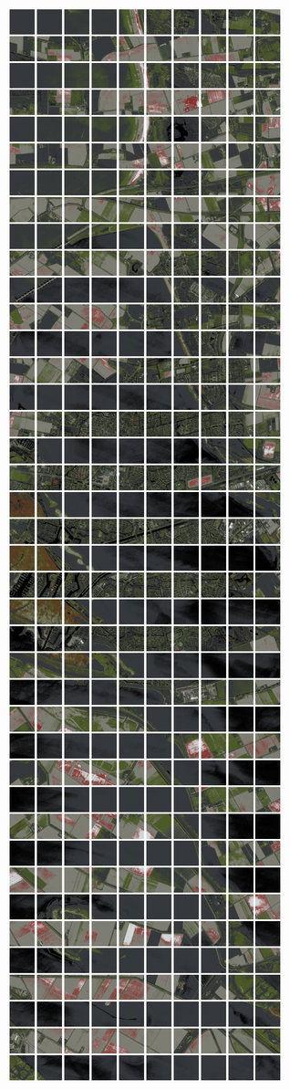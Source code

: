 <html>
<div>
<img src="https://github.com/HakkaTjakka/NL_TILE_MAP/blob/main/18/603/-1045/r.6030.-10450.png" height="44" width="44">
<img src="https://github.com/HakkaTjakka/NL_TILE_MAP/blob/main/18/603/-1045/r.6031.-10450.png" height="44" width="44">
<img src="https://github.com/HakkaTjakka/NL_TILE_MAP/blob/main/18/603/-1045/r.6032.-10450.png" height="44" width="44">
<img src="https://github.com/HakkaTjakka/NL_TILE_MAP/blob/main/18/603/-1045/r.6033.-10450.png" height="44" width="44">
<img src="https://github.com/HakkaTjakka/NL_TILE_MAP/blob/main/18/603/-1045/r.6034.-10450.png" height="44" width="44">
<img src="https://github.com/HakkaTjakka/NL_TILE_MAP/blob/main/18/603/-1045/r.6035.-10450.png" height="44" width="44">
<img src="https://github.com/HakkaTjakka/NL_TILE_MAP/blob/main/18/603/-1045/r.6036.-10450.png" height="44" width="44">
<img src="https://github.com/HakkaTjakka/NL_TILE_MAP/blob/main/18/603/-1045/r.6037.-10450.png" height="44" width="44">
<img src="https://github.com/HakkaTjakka/NL_TILE_MAP/blob/main/18/603/-1045/r.6038.-10450.png" height="44" width="44">
<img src="https://github.com/HakkaTjakka/NL_TILE_MAP/blob/main/18/603/-1045/r.6039.-10450.png" height="44" width="44">
<img src="https://github.com/HakkaTjakka/NL_TILE_MAP/blob/main/18/604/-1045/r.6040.-10450.png" height="44" width="44">
<img src="https://github.com/HakkaTjakka/NL_TILE_MAP/blob/main/18/604/-1045/r.6041.-10450.png" height="44" width="44">
<img src="https://github.com/HakkaTjakka/NL_TILE_MAP/blob/main/18/604/-1045/r.6042.-10450.png" height="44" width="44">
<img src="https://github.com/HakkaTjakka/NL_TILE_MAP/blob/main/18/604/-1045/r.6043.-10450.png" height="44" width="44">
<img src="https://github.com/HakkaTjakka/NL_TILE_MAP/blob/main/18/604/-1045/r.6044.-10450.png" height="44" width="44">
<img src="https://github.com/HakkaTjakka/NL_TILE_MAP/blob/main/18/604/-1045/r.6045.-10450.png" height="44" width="44">
<img src="https://github.com/HakkaTjakka/NL_TILE_MAP/blob/main/18/604/-1045/r.6046.-10450.png" height="44" width="44">
<img src="https://github.com/HakkaTjakka/NL_TILE_MAP/blob/main/18/604/-1045/r.6047.-10450.png" height="44" width="44">
<img src="https://github.com/HakkaTjakka/NL_TILE_MAP/blob/main/18/604/-1045/r.6048.-10450.png" height="44" width="44">
<img src="https://github.com/HakkaTjakka/NL_TILE_MAP/blob/main/18/604/-1045/r.6049.-10450.png" height="44" width="44">
<br>
<img src="https://github.com/HakkaTjakka/NL_TILE_MAP/blob/main/18/603/-1045/r.6030.-10449.png" height="44" width="44">
<img src="https://github.com/HakkaTjakka/NL_TILE_MAP/blob/main/18/603/-1045/r.6031.-10449.png" height="44" width="44">
<img src="https://github.com/HakkaTjakka/NL_TILE_MAP/blob/main/18/603/-1045/r.6032.-10449.png" height="44" width="44">
<img src="https://github.com/HakkaTjakka/NL_TILE_MAP/blob/main/18/603/-1045/r.6033.-10449.png" height="44" width="44">
<img src="https://github.com/HakkaTjakka/NL_TILE_MAP/blob/main/18/603/-1045/r.6034.-10449.png" height="44" width="44">
<img src="https://github.com/HakkaTjakka/NL_TILE_MAP/blob/main/18/603/-1045/r.6035.-10449.png" height="44" width="44">
<img src="https://github.com/HakkaTjakka/NL_TILE_MAP/blob/main/18/603/-1045/r.6036.-10449.png" height="44" width="44">
<img src="https://github.com/HakkaTjakka/NL_TILE_MAP/blob/main/18/603/-1045/r.6037.-10449.png" height="44" width="44">
<img src="https://github.com/HakkaTjakka/NL_TILE_MAP/blob/main/18/603/-1045/r.6038.-10449.png" height="44" width="44">
<img src="https://github.com/HakkaTjakka/NL_TILE_MAP/blob/main/18/603/-1045/r.6039.-10449.png" height="44" width="44">
<img src="https://github.com/HakkaTjakka/NL_TILE_MAP/blob/main/18/604/-1045/r.6040.-10449.png" height="44" width="44">
<img src="https://github.com/HakkaTjakka/NL_TILE_MAP/blob/main/18/604/-1045/r.6041.-10449.png" height="44" width="44">
<img src="https://github.com/HakkaTjakka/NL_TILE_MAP/blob/main/18/604/-1045/r.6042.-10449.png" height="44" width="44">
<img src="https://github.com/HakkaTjakka/NL_TILE_MAP/blob/main/18/604/-1045/r.6043.-10449.png" height="44" width="44">
<img src="https://github.com/HakkaTjakka/NL_TILE_MAP/blob/main/18/604/-1045/r.6044.-10449.png" height="44" width="44">
<img src="https://github.com/HakkaTjakka/NL_TILE_MAP/blob/main/18/604/-1045/r.6045.-10449.png" height="44" width="44">
<img src="https://github.com/HakkaTjakka/NL_TILE_MAP/blob/main/18/604/-1045/r.6046.-10449.png" height="44" width="44">
<img src="https://github.com/HakkaTjakka/NL_TILE_MAP/blob/main/18/604/-1045/r.6047.-10449.png" height="44" width="44">
<img src="https://github.com/HakkaTjakka/NL_TILE_MAP/blob/main/18/604/-1045/r.6048.-10449.png" height="44" width="44">
<img src="https://github.com/HakkaTjakka/NL_TILE_MAP/blob/main/18/604/-1045/r.6049.-10449.png" height="44" width="44">
<br>
<img src="https://github.com/HakkaTjakka/NL_TILE_MAP/blob/main/18/603/-1045/r.6030.-10448.png" height="44" width="44">
<img src="https://github.com/HakkaTjakka/NL_TILE_MAP/blob/main/18/603/-1045/r.6031.-10448.png" height="44" width="44">
<img src="https://github.com/HakkaTjakka/NL_TILE_MAP/blob/main/18/603/-1045/r.6032.-10448.png" height="44" width="44">
<img src="https://github.com/HakkaTjakka/NL_TILE_MAP/blob/main/18/603/-1045/r.6033.-10448.png" height="44" width="44">
<img src="https://github.com/HakkaTjakka/NL_TILE_MAP/blob/main/18/603/-1045/r.6034.-10448.png" height="44" width="44">
<img src="https://github.com/HakkaTjakka/NL_TILE_MAP/blob/main/18/603/-1045/r.6035.-10448.png" height="44" width="44">
<img src="https://github.com/HakkaTjakka/NL_TILE_MAP/blob/main/18/603/-1045/r.6036.-10448.png" height="44" width="44">
<img src="https://github.com/HakkaTjakka/NL_TILE_MAP/blob/main/18/603/-1045/r.6037.-10448.png" height="44" width="44">
<img src="https://github.com/HakkaTjakka/NL_TILE_MAP/blob/main/18/603/-1045/r.6038.-10448.png" height="44" width="44">
<img src="https://github.com/HakkaTjakka/NL_TILE_MAP/blob/main/18/603/-1045/r.6039.-10448.png" height="44" width="44">
<img src="https://github.com/HakkaTjakka/NL_TILE_MAP/blob/main/18/604/-1045/r.6040.-10448.png" height="44" width="44">
<img src="https://github.com/HakkaTjakka/NL_TILE_MAP/blob/main/18/604/-1045/r.6041.-10448.png" height="44" width="44">
<img src="https://github.com/HakkaTjakka/NL_TILE_MAP/blob/main/18/604/-1045/r.6042.-10448.png" height="44" width="44">
<img src="https://github.com/HakkaTjakka/NL_TILE_MAP/blob/main/18/604/-1045/r.6043.-10448.png" height="44" width="44">
<img src="https://github.com/HakkaTjakka/NL_TILE_MAP/blob/main/18/604/-1045/r.6044.-10448.png" height="44" width="44">
<img src="https://github.com/HakkaTjakka/NL_TILE_MAP/blob/main/18/604/-1045/r.6045.-10448.png" height="44" width="44">
<img src="https://github.com/HakkaTjakka/NL_TILE_MAP/blob/main/18/604/-1045/r.6046.-10448.png" height="44" width="44">
<img src="https://github.com/HakkaTjakka/NL_TILE_MAP/blob/main/18/604/-1045/r.6047.-10448.png" height="44" width="44">
<img src="https://github.com/HakkaTjakka/NL_TILE_MAP/blob/main/18/604/-1045/r.6048.-10448.png" height="44" width="44">
<img src="https://github.com/HakkaTjakka/NL_TILE_MAP/blob/main/18/604/-1045/r.6049.-10448.png" height="44" width="44">
<br>
<img src="https://github.com/HakkaTjakka/NL_TILE_MAP/blob/main/18/603/-1045/r.6030.-10447.png" height="44" width="44">
<img src="https://github.com/HakkaTjakka/NL_TILE_MAP/blob/main/18/603/-1045/r.6031.-10447.png" height="44" width="44">
<img src="https://github.com/HakkaTjakka/NL_TILE_MAP/blob/main/18/603/-1045/r.6032.-10447.png" height="44" width="44">
<img src="https://github.com/HakkaTjakka/NL_TILE_MAP/blob/main/18/603/-1045/r.6033.-10447.png" height="44" width="44">
<img src="https://github.com/HakkaTjakka/NL_TILE_MAP/blob/main/18/603/-1045/r.6034.-10447.png" height="44" width="44">
<img src="https://github.com/HakkaTjakka/NL_TILE_MAP/blob/main/18/603/-1045/r.6035.-10447.png" height="44" width="44">
<img src="https://github.com/HakkaTjakka/NL_TILE_MAP/blob/main/18/603/-1045/r.6036.-10447.png" height="44" width="44">
<img src="https://github.com/HakkaTjakka/NL_TILE_MAP/blob/main/18/603/-1045/r.6037.-10447.png" height="44" width="44">
<img src="https://github.com/HakkaTjakka/NL_TILE_MAP/blob/main/18/603/-1045/r.6038.-10447.png" height="44" width="44">
<img src="https://github.com/HakkaTjakka/NL_TILE_MAP/blob/main/18/603/-1045/r.6039.-10447.png" height="44" width="44">
<img src="https://github.com/HakkaTjakka/NL_TILE_MAP/blob/main/18/604/-1045/r.6040.-10447.png" height="44" width="44">
<img src="https://github.com/HakkaTjakka/NL_TILE_MAP/blob/main/18/604/-1045/r.6041.-10447.png" height="44" width="44">
<img src="https://github.com/HakkaTjakka/NL_TILE_MAP/blob/main/18/604/-1045/r.6042.-10447.png" height="44" width="44">
<img src="https://github.com/HakkaTjakka/NL_TILE_MAP/blob/main/18/604/-1045/r.6043.-10447.png" height="44" width="44">
<img src="https://github.com/HakkaTjakka/NL_TILE_MAP/blob/main/18/604/-1045/r.6044.-10447.png" height="44" width="44">
<img src="https://github.com/HakkaTjakka/NL_TILE_MAP/blob/main/18/604/-1045/r.6045.-10447.png" height="44" width="44">
<img src="https://github.com/HakkaTjakka/NL_TILE_MAP/blob/main/18/604/-1045/r.6046.-10447.png" height="44" width="44">
<img src="https://github.com/HakkaTjakka/NL_TILE_MAP/blob/main/18/604/-1045/r.6047.-10447.png" height="44" width="44">
<img src="https://github.com/HakkaTjakka/NL_TILE_MAP/blob/main/18/604/-1045/r.6048.-10447.png" height="44" width="44">
<img src="https://github.com/HakkaTjakka/NL_TILE_MAP/blob/main/18/604/-1045/r.6049.-10447.png" height="44" width="44">
<br>
<img src="https://github.com/HakkaTjakka/NL_TILE_MAP/blob/main/18/603/-1045/r.6030.-10446.png" height="44" width="44">
<img src="https://github.com/HakkaTjakka/NL_TILE_MAP/blob/main/18/603/-1045/r.6031.-10446.png" height="44" width="44">
<img src="https://github.com/HakkaTjakka/NL_TILE_MAP/blob/main/18/603/-1045/r.6032.-10446.png" height="44" width="44">
<img src="https://github.com/HakkaTjakka/NL_TILE_MAP/blob/main/18/603/-1045/r.6033.-10446.png" height="44" width="44">
<img src="https://github.com/HakkaTjakka/NL_TILE_MAP/blob/main/18/603/-1045/r.6034.-10446.png" height="44" width="44">
<img src="https://github.com/HakkaTjakka/NL_TILE_MAP/blob/main/18/603/-1045/r.6035.-10446.png" height="44" width="44">
<img src="https://github.com/HakkaTjakka/NL_TILE_MAP/blob/main/18/603/-1045/r.6036.-10446.png" height="44" width="44">
<img src="https://github.com/HakkaTjakka/NL_TILE_MAP/blob/main/18/603/-1045/r.6037.-10446.png" height="44" width="44">
<img src="https://github.com/HakkaTjakka/NL_TILE_MAP/blob/main/18/603/-1045/r.6038.-10446.png" height="44" width="44">
<img src="https://github.com/HakkaTjakka/NL_TILE_MAP/blob/main/18/603/-1045/r.6039.-10446.png" height="44" width="44">
<img src="https://github.com/HakkaTjakka/NL_TILE_MAP/blob/main/18/604/-1045/r.6040.-10446.png" height="44" width="44">
<img src="https://github.com/HakkaTjakka/NL_TILE_MAP/blob/main/18/604/-1045/r.6041.-10446.png" height="44" width="44">
<img src="https://github.com/HakkaTjakka/NL_TILE_MAP/blob/main/18/604/-1045/r.6042.-10446.png" height="44" width="44">
<img src="https://github.com/HakkaTjakka/NL_TILE_MAP/blob/main/18/604/-1045/r.6043.-10446.png" height="44" width="44">
<img src="https://github.com/HakkaTjakka/NL_TILE_MAP/blob/main/18/604/-1045/r.6044.-10446.png" height="44" width="44">
<img src="https://github.com/HakkaTjakka/NL_TILE_MAP/blob/main/18/604/-1045/r.6045.-10446.png" height="44" width="44">
<img src="https://github.com/HakkaTjakka/NL_TILE_MAP/blob/main/18/604/-1045/r.6046.-10446.png" height="44" width="44">
<img src="https://github.com/HakkaTjakka/NL_TILE_MAP/blob/main/18/604/-1045/r.6047.-10446.png" height="44" width="44">
<img src="https://github.com/HakkaTjakka/NL_TILE_MAP/blob/main/18/604/-1045/r.6048.-10446.png" height="44" width="44">
<img src="https://github.com/HakkaTjakka/NL_TILE_MAP/blob/main/18/604/-1045/r.6049.-10446.png" height="44" width="44">
<br>
<img src="https://github.com/HakkaTjakka/NL_TILE_MAP/blob/main/18/603/-1045/r.6030.-10445.png" height="44" width="44">
<img src="https://github.com/HakkaTjakka/NL_TILE_MAP/blob/main/18/603/-1045/r.6031.-10445.png" height="44" width="44">
<img src="https://github.com/HakkaTjakka/NL_TILE_MAP/blob/main/18/603/-1045/r.6032.-10445.png" height="44" width="44">
<img src="https://github.com/HakkaTjakka/NL_TILE_MAP/blob/main/18/603/-1045/r.6033.-10445.png" height="44" width="44">
<img src="https://github.com/HakkaTjakka/NL_TILE_MAP/blob/main/18/603/-1045/r.6034.-10445.png" height="44" width="44">
<img src="https://github.com/HakkaTjakka/NL_TILE_MAP/blob/main/18/603/-1045/r.6035.-10445.png" height="44" width="44">
<img src="https://github.com/HakkaTjakka/NL_TILE_MAP/blob/main/18/603/-1045/r.6036.-10445.png" height="44" width="44">
<img src="https://github.com/HakkaTjakka/NL_TILE_MAP/blob/main/18/603/-1045/r.6037.-10445.png" height="44" width="44">
<img src="https://github.com/HakkaTjakka/NL_TILE_MAP/blob/main/18/603/-1045/r.6038.-10445.png" height="44" width="44">
<img src="https://github.com/HakkaTjakka/NL_TILE_MAP/blob/main/18/603/-1045/r.6039.-10445.png" height="44" width="44">
<img src="https://github.com/HakkaTjakka/NL_TILE_MAP/blob/main/18/604/-1045/r.6040.-10445.png" height="44" width="44">
<img src="https://github.com/HakkaTjakka/NL_TILE_MAP/blob/main/18/604/-1045/r.6041.-10445.png" height="44" width="44">
<img src="https://github.com/HakkaTjakka/NL_TILE_MAP/blob/main/18/604/-1045/r.6042.-10445.png" height="44" width="44">
<img src="https://github.com/HakkaTjakka/NL_TILE_MAP/blob/main/18/604/-1045/r.6043.-10445.png" height="44" width="44">
<img src="https://github.com/HakkaTjakka/NL_TILE_MAP/blob/main/18/604/-1045/r.6044.-10445.png" height="44" width="44">
<img src="https://github.com/HakkaTjakka/NL_TILE_MAP/blob/main/18/604/-1045/r.6045.-10445.png" height="44" width="44">
<img src="https://github.com/HakkaTjakka/NL_TILE_MAP/blob/main/18/604/-1045/r.6046.-10445.png" height="44" width="44">
<img src="https://github.com/HakkaTjakka/NL_TILE_MAP/blob/main/18/604/-1045/r.6047.-10445.png" height="44" width="44">
<img src="https://github.com/HakkaTjakka/NL_TILE_MAP/blob/main/18/604/-1045/r.6048.-10445.png" height="44" width="44">
<img src="https://github.com/HakkaTjakka/NL_TILE_MAP/blob/main/18/604/-1045/r.6049.-10445.png" height="44" width="44">
<br>
<img src="https://github.com/HakkaTjakka/NL_TILE_MAP/blob/main/18/603/-1045/r.6030.-10444.png" height="44" width="44">
<img src="https://github.com/HakkaTjakka/NL_TILE_MAP/blob/main/18/603/-1045/r.6031.-10444.png" height="44" width="44">
<img src="https://github.com/HakkaTjakka/NL_TILE_MAP/blob/main/18/603/-1045/r.6032.-10444.png" height="44" width="44">
<img src="https://github.com/HakkaTjakka/NL_TILE_MAP/blob/main/18/603/-1045/r.6033.-10444.png" height="44" width="44">
<img src="https://github.com/HakkaTjakka/NL_TILE_MAP/blob/main/18/603/-1045/r.6034.-10444.png" height="44" width="44">
<img src="https://github.com/HakkaTjakka/NL_TILE_MAP/blob/main/18/603/-1045/r.6035.-10444.png" height="44" width="44">
<img src="https://github.com/HakkaTjakka/NL_TILE_MAP/blob/main/18/603/-1045/r.6036.-10444.png" height="44" width="44">
<img src="https://github.com/HakkaTjakka/NL_TILE_MAP/blob/main/18/603/-1045/r.6037.-10444.png" height="44" width="44">
<img src="https://github.com/HakkaTjakka/NL_TILE_MAP/blob/main/18/603/-1045/r.6038.-10444.png" height="44" width="44">
<img src="https://github.com/HakkaTjakka/NL_TILE_MAP/blob/main/18/603/-1045/r.6039.-10444.png" height="44" width="44">
<img src="https://github.com/HakkaTjakka/NL_TILE_MAP/blob/main/18/604/-1045/r.6040.-10444.png" height="44" width="44">
<img src="https://github.com/HakkaTjakka/NL_TILE_MAP/blob/main/18/604/-1045/r.6041.-10444.png" height="44" width="44">
<img src="https://github.com/HakkaTjakka/NL_TILE_MAP/blob/main/18/604/-1045/r.6042.-10444.png" height="44" width="44">
<img src="https://github.com/HakkaTjakka/NL_TILE_MAP/blob/main/18/604/-1045/r.6043.-10444.png" height="44" width="44">
<img src="https://github.com/HakkaTjakka/NL_TILE_MAP/blob/main/18/604/-1045/r.6044.-10444.png" height="44" width="44">
<img src="https://github.com/HakkaTjakka/NL_TILE_MAP/blob/main/18/604/-1045/r.6045.-10444.png" height="44" width="44">
<img src="https://github.com/HakkaTjakka/NL_TILE_MAP/blob/main/18/604/-1045/r.6046.-10444.png" height="44" width="44">
<img src="https://github.com/HakkaTjakka/NL_TILE_MAP/blob/main/18/604/-1045/r.6047.-10444.png" height="44" width="44">
<img src="https://github.com/HakkaTjakka/NL_TILE_MAP/blob/main/18/604/-1045/r.6048.-10444.png" height="44" width="44">
<img src="https://github.com/HakkaTjakka/NL_TILE_MAP/blob/main/18/604/-1045/r.6049.-10444.png" height="44" width="44">
<br>
<img src="https://github.com/HakkaTjakka/NL_TILE_MAP/blob/main/18/603/-1045/r.6030.-10443.png" height="44" width="44">
<img src="https://github.com/HakkaTjakka/NL_TILE_MAP/blob/main/18/603/-1045/r.6031.-10443.png" height="44" width="44">
<img src="https://github.com/HakkaTjakka/NL_TILE_MAP/blob/main/18/603/-1045/r.6032.-10443.png" height="44" width="44">
<img src="https://github.com/HakkaTjakka/NL_TILE_MAP/blob/main/18/603/-1045/r.6033.-10443.png" height="44" width="44">
<img src="https://github.com/HakkaTjakka/NL_TILE_MAP/blob/main/18/603/-1045/r.6034.-10443.png" height="44" width="44">
<img src="https://github.com/HakkaTjakka/NL_TILE_MAP/blob/main/18/603/-1045/r.6035.-10443.png" height="44" width="44">
<img src="https://github.com/HakkaTjakka/NL_TILE_MAP/blob/main/18/603/-1045/r.6036.-10443.png" height="44" width="44">
<img src="https://github.com/HakkaTjakka/NL_TILE_MAP/blob/main/18/603/-1045/r.6037.-10443.png" height="44" width="44">
<img src="https://github.com/HakkaTjakka/NL_TILE_MAP/blob/main/18/603/-1045/r.6038.-10443.png" height="44" width="44">
<img src="https://github.com/HakkaTjakka/NL_TILE_MAP/blob/main/18/603/-1045/r.6039.-10443.png" height="44" width="44">
<img src="https://github.com/HakkaTjakka/NL_TILE_MAP/blob/main/18/604/-1045/r.6040.-10443.png" height="44" width="44">
<img src="https://github.com/HakkaTjakka/NL_TILE_MAP/blob/main/18/604/-1045/r.6041.-10443.png" height="44" width="44">
<img src="https://github.com/HakkaTjakka/NL_TILE_MAP/blob/main/18/604/-1045/r.6042.-10443.png" height="44" width="44">
<img src="https://github.com/HakkaTjakka/NL_TILE_MAP/blob/main/18/604/-1045/r.6043.-10443.png" height="44" width="44">
<img src="https://github.com/HakkaTjakka/NL_TILE_MAP/blob/main/18/604/-1045/r.6044.-10443.png" height="44" width="44">
<img src="https://github.com/HakkaTjakka/NL_TILE_MAP/blob/main/18/604/-1045/r.6045.-10443.png" height="44" width="44">
<img src="https://github.com/HakkaTjakka/NL_TILE_MAP/blob/main/18/604/-1045/r.6046.-10443.png" height="44" width="44">
<img src="https://github.com/HakkaTjakka/NL_TILE_MAP/blob/main/18/604/-1045/r.6047.-10443.png" height="44" width="44">
<img src="https://github.com/HakkaTjakka/NL_TILE_MAP/blob/main/18/604/-1045/r.6048.-10443.png" height="44" width="44">
<img src="https://github.com/HakkaTjakka/NL_TILE_MAP/blob/main/18/604/-1045/r.6049.-10443.png" height="44" width="44">
<br>
<img src="https://github.com/HakkaTjakka/NL_TILE_MAP/blob/main/18/603/-1045/r.6030.-10442.png" height="44" width="44">
<img src="https://github.com/HakkaTjakka/NL_TILE_MAP/blob/main/18/603/-1045/r.6031.-10442.png" height="44" width="44">
<img src="https://github.com/HakkaTjakka/NL_TILE_MAP/blob/main/18/603/-1045/r.6032.-10442.png" height="44" width="44">
<img src="https://github.com/HakkaTjakka/NL_TILE_MAP/blob/main/18/603/-1045/r.6033.-10442.png" height="44" width="44">
<img src="https://github.com/HakkaTjakka/NL_TILE_MAP/blob/main/18/603/-1045/r.6034.-10442.png" height="44" width="44">
<img src="https://github.com/HakkaTjakka/NL_TILE_MAP/blob/main/18/603/-1045/r.6035.-10442.png" height="44" width="44">
<img src="https://github.com/HakkaTjakka/NL_TILE_MAP/blob/main/18/603/-1045/r.6036.-10442.png" height="44" width="44">
<img src="https://github.com/HakkaTjakka/NL_TILE_MAP/blob/main/18/603/-1045/r.6037.-10442.png" height="44" width="44">
<img src="https://github.com/HakkaTjakka/NL_TILE_MAP/blob/main/18/603/-1045/r.6038.-10442.png" height="44" width="44">
<img src="https://github.com/HakkaTjakka/NL_TILE_MAP/blob/main/18/603/-1045/r.6039.-10442.png" height="44" width="44">
<img src="https://github.com/HakkaTjakka/NL_TILE_MAP/blob/main/18/604/-1045/r.6040.-10442.png" height="44" width="44">
<img src="https://github.com/HakkaTjakka/NL_TILE_MAP/blob/main/18/604/-1045/r.6041.-10442.png" height="44" width="44">
<img src="https://github.com/HakkaTjakka/NL_TILE_MAP/blob/main/18/604/-1045/r.6042.-10442.png" height="44" width="44">
<img src="https://github.com/HakkaTjakka/NL_TILE_MAP/blob/main/18/604/-1045/r.6043.-10442.png" height="44" width="44">
<img src="https://github.com/HakkaTjakka/NL_TILE_MAP/blob/main/18/604/-1045/r.6044.-10442.png" height="44" width="44">
<img src="https://github.com/HakkaTjakka/NL_TILE_MAP/blob/main/18/604/-1045/r.6045.-10442.png" height="44" width="44">
<img src="https://github.com/HakkaTjakka/NL_TILE_MAP/blob/main/18/604/-1045/r.6046.-10442.png" height="44" width="44">
<img src="https://github.com/HakkaTjakka/NL_TILE_MAP/blob/main/18/604/-1045/r.6047.-10442.png" height="44" width="44">
<img src="https://github.com/HakkaTjakka/NL_TILE_MAP/blob/main/18/604/-1045/r.6048.-10442.png" height="44" width="44">
<img src="https://github.com/HakkaTjakka/NL_TILE_MAP/blob/main/18/604/-1045/r.6049.-10442.png" height="44" width="44">
<br>
<img src="https://github.com/HakkaTjakka/NL_TILE_MAP/blob/main/18/603/-1045/r.6030.-10441.png" height="44" width="44">
<img src="https://github.com/HakkaTjakka/NL_TILE_MAP/blob/main/18/603/-1045/r.6031.-10441.png" height="44" width="44">
<img src="https://github.com/HakkaTjakka/NL_TILE_MAP/blob/main/18/603/-1045/r.6032.-10441.png" height="44" width="44">
<img src="https://github.com/HakkaTjakka/NL_TILE_MAP/blob/main/18/603/-1045/r.6033.-10441.png" height="44" width="44">
<img src="https://github.com/HakkaTjakka/NL_TILE_MAP/blob/main/18/603/-1045/r.6034.-10441.png" height="44" width="44">
<img src="https://github.com/HakkaTjakka/NL_TILE_MAP/blob/main/18/603/-1045/r.6035.-10441.png" height="44" width="44">
<img src="https://github.com/HakkaTjakka/NL_TILE_MAP/blob/main/18/603/-1045/r.6036.-10441.png" height="44" width="44">
<img src="https://github.com/HakkaTjakka/NL_TILE_MAP/blob/main/18/603/-1045/r.6037.-10441.png" height="44" width="44">
<img src="https://github.com/HakkaTjakka/NL_TILE_MAP/blob/main/18/603/-1045/r.6038.-10441.png" height="44" width="44">
<img src="https://github.com/HakkaTjakka/NL_TILE_MAP/blob/main/18/603/-1045/r.6039.-10441.png" height="44" width="44">
<img src="https://github.com/HakkaTjakka/NL_TILE_MAP/blob/main/18/604/-1045/r.6040.-10441.png" height="44" width="44">
<img src="https://github.com/HakkaTjakka/NL_TILE_MAP/blob/main/18/604/-1045/r.6041.-10441.png" height="44" width="44">
<img src="https://github.com/HakkaTjakka/NL_TILE_MAP/blob/main/18/604/-1045/r.6042.-10441.png" height="44" width="44">
<img src="https://github.com/HakkaTjakka/NL_TILE_MAP/blob/main/18/604/-1045/r.6043.-10441.png" height="44" width="44">
<img src="https://github.com/HakkaTjakka/NL_TILE_MAP/blob/main/18/604/-1045/r.6044.-10441.png" height="44" width="44">
<img src="https://github.com/HakkaTjakka/NL_TILE_MAP/blob/main/18/604/-1045/r.6045.-10441.png" height="44" width="44">
<img src="https://github.com/HakkaTjakka/NL_TILE_MAP/blob/main/18/604/-1045/r.6046.-10441.png" height="44" width="44">
<img src="https://github.com/HakkaTjakka/NL_TILE_MAP/blob/main/18/604/-1045/r.6047.-10441.png" height="44" width="44">
<img src="https://github.com/HakkaTjakka/NL_TILE_MAP/blob/main/18/604/-1045/r.6048.-10441.png" height="44" width="44">
<img src="https://github.com/HakkaTjakka/NL_TILE_MAP/blob/main/18/604/-1045/r.6049.-10441.png" height="44" width="44">
<br>
<img src="https://github.com/HakkaTjakka/NL_TILE_MAP/blob/main/18/603/-1044/r.6030.-10440.png" height="44" width="44">
<img src="https://github.com/HakkaTjakka/NL_TILE_MAP/blob/main/18/603/-1044/r.6031.-10440.png" height="44" width="44">
<img src="https://github.com/HakkaTjakka/NL_TILE_MAP/blob/main/18/603/-1044/r.6032.-10440.png" height="44" width="44">
<img src="https://github.com/HakkaTjakka/NL_TILE_MAP/blob/main/18/603/-1044/r.6033.-10440.png" height="44" width="44">
<img src="https://github.com/HakkaTjakka/NL_TILE_MAP/blob/main/18/603/-1044/r.6034.-10440.png" height="44" width="44">
<img src="https://github.com/HakkaTjakka/NL_TILE_MAP/blob/main/18/603/-1044/r.6035.-10440.png" height="44" width="44">
<img src="https://github.com/HakkaTjakka/NL_TILE_MAP/blob/main/18/603/-1044/r.6036.-10440.png" height="44" width="44">
<img src="https://github.com/HakkaTjakka/NL_TILE_MAP/blob/main/18/603/-1044/r.6037.-10440.png" height="44" width="44">
<img src="https://github.com/HakkaTjakka/NL_TILE_MAP/blob/main/18/603/-1044/r.6038.-10440.png" height="44" width="44">
<img src="https://github.com/HakkaTjakka/NL_TILE_MAP/blob/main/18/603/-1044/r.6039.-10440.png" height="44" width="44">
<img src="https://github.com/HakkaTjakka/NL_TILE_MAP/blob/main/18/604/-1044/r.6040.-10440.png" height="44" width="44">
<img src="https://github.com/HakkaTjakka/NL_TILE_MAP/blob/main/18/604/-1044/r.6041.-10440.png" height="44" width="44">
<img src="https://github.com/HakkaTjakka/NL_TILE_MAP/blob/main/18/604/-1044/r.6042.-10440.png" height="44" width="44">
<img src="https://github.com/HakkaTjakka/NL_TILE_MAP/blob/main/18/604/-1044/r.6043.-10440.png" height="44" width="44">
<img src="https://github.com/HakkaTjakka/NL_TILE_MAP/blob/main/18/604/-1044/r.6044.-10440.png" height="44" width="44">
<img src="https://github.com/HakkaTjakka/NL_TILE_MAP/blob/main/18/604/-1044/r.6045.-10440.png" height="44" width="44">
<img src="https://github.com/HakkaTjakka/NL_TILE_MAP/blob/main/18/604/-1044/r.6046.-10440.png" height="44" width="44">
<img src="https://github.com/HakkaTjakka/NL_TILE_MAP/blob/main/18/604/-1044/r.6047.-10440.png" height="44" width="44">
<img src="https://github.com/HakkaTjakka/NL_TILE_MAP/blob/main/18/604/-1044/r.6048.-10440.png" height="44" width="44">
<img src="https://github.com/HakkaTjakka/NL_TILE_MAP/blob/main/18/604/-1044/r.6049.-10440.png" height="44" width="44">
<br>
<img src="https://github.com/HakkaTjakka/NL_TILE_MAP/blob/main/18/603/-1044/r.6030.-10439.png" height="44" width="44">
<img src="https://github.com/HakkaTjakka/NL_TILE_MAP/blob/main/18/603/-1044/r.6031.-10439.png" height="44" width="44">
<img src="https://github.com/HakkaTjakka/NL_TILE_MAP/blob/main/18/603/-1044/r.6032.-10439.png" height="44" width="44">
<img src="https://github.com/HakkaTjakka/NL_TILE_MAP/blob/main/18/603/-1044/r.6033.-10439.png" height="44" width="44">
<img src="https://github.com/HakkaTjakka/NL_TILE_MAP/blob/main/18/603/-1044/r.6034.-10439.png" height="44" width="44">
<img src="https://github.com/HakkaTjakka/NL_TILE_MAP/blob/main/18/603/-1044/r.6035.-10439.png" height="44" width="44">
<img src="https://github.com/HakkaTjakka/NL_TILE_MAP/blob/main/18/603/-1044/r.6036.-10439.png" height="44" width="44">
<img src="https://github.com/HakkaTjakka/NL_TILE_MAP/blob/main/18/603/-1044/r.6037.-10439.png" height="44" width="44">
<img src="https://github.com/HakkaTjakka/NL_TILE_MAP/blob/main/18/603/-1044/r.6038.-10439.png" height="44" width="44">
<img src="https://github.com/HakkaTjakka/NL_TILE_MAP/blob/main/18/603/-1044/r.6039.-10439.png" height="44" width="44">
<img src="https://github.com/HakkaTjakka/NL_TILE_MAP/blob/main/18/604/-1044/r.6040.-10439.png" height="44" width="44">
<img src="https://github.com/HakkaTjakka/NL_TILE_MAP/blob/main/18/604/-1044/r.6041.-10439.png" height="44" width="44">
<img src="https://github.com/HakkaTjakka/NL_TILE_MAP/blob/main/18/604/-1044/r.6042.-10439.png" height="44" width="44">
<img src="https://github.com/HakkaTjakka/NL_TILE_MAP/blob/main/18/604/-1044/r.6043.-10439.png" height="44" width="44">
<img src="https://github.com/HakkaTjakka/NL_TILE_MAP/blob/main/18/604/-1044/r.6044.-10439.png" height="44" width="44">
<img src="https://github.com/HakkaTjakka/NL_TILE_MAP/blob/main/18/604/-1044/r.6045.-10439.png" height="44" width="44">
<img src="https://github.com/HakkaTjakka/NL_TILE_MAP/blob/main/18/604/-1044/r.6046.-10439.png" height="44" width="44">
<img src="https://github.com/HakkaTjakka/NL_TILE_MAP/blob/main/18/604/-1044/r.6047.-10439.png" height="44" width="44">
<img src="https://github.com/HakkaTjakka/NL_TILE_MAP/blob/main/18/604/-1044/r.6048.-10439.png" height="44" width="44">
<img src="https://github.com/HakkaTjakka/NL_TILE_MAP/blob/main/18/604/-1044/r.6049.-10439.png" height="44" width="44">
<br>
<img src="https://github.com/HakkaTjakka/NL_TILE_MAP/blob/main/18/603/-1044/r.6030.-10438.png" height="44" width="44">
<img src="https://github.com/HakkaTjakka/NL_TILE_MAP/blob/main/18/603/-1044/r.6031.-10438.png" height="44" width="44">
<img src="https://github.com/HakkaTjakka/NL_TILE_MAP/blob/main/18/603/-1044/r.6032.-10438.png" height="44" width="44">
<img src="https://github.com/HakkaTjakka/NL_TILE_MAP/blob/main/18/603/-1044/r.6033.-10438.png" height="44" width="44">
<img src="https://github.com/HakkaTjakka/NL_TILE_MAP/blob/main/18/603/-1044/r.6034.-10438.png" height="44" width="44">
<img src="https://github.com/HakkaTjakka/NL_TILE_MAP/blob/main/18/603/-1044/r.6035.-10438.png" height="44" width="44">
<img src="https://github.com/HakkaTjakka/NL_TILE_MAP/blob/main/18/603/-1044/r.6036.-10438.png" height="44" width="44">
<img src="https://github.com/HakkaTjakka/NL_TILE_MAP/blob/main/18/603/-1044/r.6037.-10438.png" height="44" width="44">
<img src="https://github.com/HakkaTjakka/NL_TILE_MAP/blob/main/18/603/-1044/r.6038.-10438.png" height="44" width="44">
<img src="https://github.com/HakkaTjakka/NL_TILE_MAP/blob/main/18/603/-1044/r.6039.-10438.png" height="44" width="44">
<img src="https://github.com/HakkaTjakka/NL_TILE_MAP/blob/main/18/604/-1044/r.6040.-10438.png" height="44" width="44">
<img src="https://github.com/HakkaTjakka/NL_TILE_MAP/blob/main/18/604/-1044/r.6041.-10438.png" height="44" width="44">
<img src="https://github.com/HakkaTjakka/NL_TILE_MAP/blob/main/18/604/-1044/r.6042.-10438.png" height="44" width="44">
<img src="https://github.com/HakkaTjakka/NL_TILE_MAP/blob/main/18/604/-1044/r.6043.-10438.png" height="44" width="44">
<img src="https://github.com/HakkaTjakka/NL_TILE_MAP/blob/main/18/604/-1044/r.6044.-10438.png" height="44" width="44">
<img src="https://github.com/HakkaTjakka/NL_TILE_MAP/blob/main/18/604/-1044/r.6045.-10438.png" height="44" width="44">
<img src="https://github.com/HakkaTjakka/NL_TILE_MAP/blob/main/18/604/-1044/r.6046.-10438.png" height="44" width="44">
<img src="https://github.com/HakkaTjakka/NL_TILE_MAP/blob/main/18/604/-1044/r.6047.-10438.png" height="44" width="44">
<img src="https://github.com/HakkaTjakka/NL_TILE_MAP/blob/main/18/604/-1044/r.6048.-10438.png" height="44" width="44">
<img src="https://github.com/HakkaTjakka/NL_TILE_MAP/blob/main/18/604/-1044/r.6049.-10438.png" height="44" width="44">
<br>
<img src="https://github.com/HakkaTjakka/NL_TILE_MAP/blob/main/18/603/-1044/r.6030.-10437.png" height="44" width="44">
<img src="https://github.com/HakkaTjakka/NL_TILE_MAP/blob/main/18/603/-1044/r.6031.-10437.png" height="44" width="44">
<img src="https://github.com/HakkaTjakka/NL_TILE_MAP/blob/main/18/603/-1044/r.6032.-10437.png" height="44" width="44">
<img src="https://github.com/HakkaTjakka/NL_TILE_MAP/blob/main/18/603/-1044/r.6033.-10437.png" height="44" width="44">
<img src="https://github.com/HakkaTjakka/NL_TILE_MAP/blob/main/18/603/-1044/r.6034.-10437.png" height="44" width="44">
<img src="https://github.com/HakkaTjakka/NL_TILE_MAP/blob/main/18/603/-1044/r.6035.-10437.png" height="44" width="44">
<img src="https://github.com/HakkaTjakka/NL_TILE_MAP/blob/main/18/603/-1044/r.6036.-10437.png" height="44" width="44">
<img src="https://github.com/HakkaTjakka/NL_TILE_MAP/blob/main/18/603/-1044/r.6037.-10437.png" height="44" width="44">
<img src="https://github.com/HakkaTjakka/NL_TILE_MAP/blob/main/18/603/-1044/r.6038.-10437.png" height="44" width="44">
<img src="https://github.com/HakkaTjakka/NL_TILE_MAP/blob/main/18/603/-1044/r.6039.-10437.png" height="44" width="44">
<img src="https://github.com/HakkaTjakka/NL_TILE_MAP/blob/main/18/604/-1044/r.6040.-10437.png" height="44" width="44">
<img src="https://github.com/HakkaTjakka/NL_TILE_MAP/blob/main/18/604/-1044/r.6041.-10437.png" height="44" width="44">
<img src="https://github.com/HakkaTjakka/NL_TILE_MAP/blob/main/18/604/-1044/r.6042.-10437.png" height="44" width="44">
<img src="https://github.com/HakkaTjakka/NL_TILE_MAP/blob/main/18/604/-1044/r.6043.-10437.png" height="44" width="44">
<img src="https://github.com/HakkaTjakka/NL_TILE_MAP/blob/main/18/604/-1044/r.6044.-10437.png" height="44" width="44">
<img src="https://github.com/HakkaTjakka/NL_TILE_MAP/blob/main/18/604/-1044/r.6045.-10437.png" height="44" width="44">
<img src="https://github.com/HakkaTjakka/NL_TILE_MAP/blob/main/18/604/-1044/r.6046.-10437.png" height="44" width="44">
<img src="https://github.com/HakkaTjakka/NL_TILE_MAP/blob/main/18/604/-1044/r.6047.-10437.png" height="44" width="44">
<img src="https://github.com/HakkaTjakka/NL_TILE_MAP/blob/main/18/604/-1044/r.6048.-10437.png" height="44" width="44">
<img src="https://github.com/HakkaTjakka/NL_TILE_MAP/blob/main/18/604/-1044/r.6049.-10437.png" height="44" width="44">
<br>
<img src="https://github.com/HakkaTjakka/NL_TILE_MAP/blob/main/18/603/-1044/r.6030.-10436.png" height="44" width="44">
<img src="https://github.com/HakkaTjakka/NL_TILE_MAP/blob/main/18/603/-1044/r.6031.-10436.png" height="44" width="44">
<img src="https://github.com/HakkaTjakka/NL_TILE_MAP/blob/main/18/603/-1044/r.6032.-10436.png" height="44" width="44">
<img src="https://github.com/HakkaTjakka/NL_TILE_MAP/blob/main/18/603/-1044/r.6033.-10436.png" height="44" width="44">
<img src="https://github.com/HakkaTjakka/NL_TILE_MAP/blob/main/18/603/-1044/r.6034.-10436.png" height="44" width="44">
<img src="https://github.com/HakkaTjakka/NL_TILE_MAP/blob/main/18/603/-1044/r.6035.-10436.png" height="44" width="44">
<img src="https://github.com/HakkaTjakka/NL_TILE_MAP/blob/main/18/603/-1044/r.6036.-10436.png" height="44" width="44">
<img src="https://github.com/HakkaTjakka/NL_TILE_MAP/blob/main/18/603/-1044/r.6037.-10436.png" height="44" width="44">
<img src="https://github.com/HakkaTjakka/NL_TILE_MAP/blob/main/18/603/-1044/r.6038.-10436.png" height="44" width="44">
<img src="https://github.com/HakkaTjakka/NL_TILE_MAP/blob/main/18/603/-1044/r.6039.-10436.png" height="44" width="44">
<img src="https://github.com/HakkaTjakka/NL_TILE_MAP/blob/main/18/604/-1044/r.6040.-10436.png" height="44" width="44">
<img src="https://github.com/HakkaTjakka/NL_TILE_MAP/blob/main/18/604/-1044/r.6041.-10436.png" height="44" width="44">
<img src="https://github.com/HakkaTjakka/NL_TILE_MAP/blob/main/18/604/-1044/r.6042.-10436.png" height="44" width="44">
<img src="https://github.com/HakkaTjakka/NL_TILE_MAP/blob/main/18/604/-1044/r.6043.-10436.png" height="44" width="44">
<img src="https://github.com/HakkaTjakka/NL_TILE_MAP/blob/main/18/604/-1044/r.6044.-10436.png" height="44" width="44">
<img src="https://github.com/HakkaTjakka/NL_TILE_MAP/blob/main/18/604/-1044/r.6045.-10436.png" height="44" width="44">
<img src="https://github.com/HakkaTjakka/NL_TILE_MAP/blob/main/18/604/-1044/r.6046.-10436.png" height="44" width="44">
<img src="https://github.com/HakkaTjakka/NL_TILE_MAP/blob/main/18/604/-1044/r.6047.-10436.png" height="44" width="44">
<img src="https://github.com/HakkaTjakka/NL_TILE_MAP/blob/main/18/604/-1044/r.6048.-10436.png" height="44" width="44">
<img src="https://github.com/HakkaTjakka/NL_TILE_MAP/blob/main/18/604/-1044/r.6049.-10436.png" height="44" width="44">
<br>
<img src="https://github.com/HakkaTjakka/NL_TILE_MAP/blob/main/18/603/-1044/r.6030.-10435.png" height="44" width="44">
<img src="https://github.com/HakkaTjakka/NL_TILE_MAP/blob/main/18/603/-1044/r.6031.-10435.png" height="44" width="44">
<img src="https://github.com/HakkaTjakka/NL_TILE_MAP/blob/main/18/603/-1044/r.6032.-10435.png" height="44" width="44">
<img src="https://github.com/HakkaTjakka/NL_TILE_MAP/blob/main/18/603/-1044/r.6033.-10435.png" height="44" width="44">
<img src="https://github.com/HakkaTjakka/NL_TILE_MAP/blob/main/18/603/-1044/r.6034.-10435.png" height="44" width="44">
<img src="https://github.com/HakkaTjakka/NL_TILE_MAP/blob/main/18/603/-1044/r.6035.-10435.png" height="44" width="44">
<img src="https://github.com/HakkaTjakka/NL_TILE_MAP/blob/main/18/603/-1044/r.6036.-10435.png" height="44" width="44">
<img src="https://github.com/HakkaTjakka/NL_TILE_MAP/blob/main/18/603/-1044/r.6037.-10435.png" height="44" width="44">
<img src="https://github.com/HakkaTjakka/NL_TILE_MAP/blob/main/18/603/-1044/r.6038.-10435.png" height="44" width="44">
<img src="https://github.com/HakkaTjakka/NL_TILE_MAP/blob/main/18/603/-1044/r.6039.-10435.png" height="44" width="44">
<img src="https://github.com/HakkaTjakka/NL_TILE_MAP/blob/main/18/604/-1044/r.6040.-10435.png" height="44" width="44">
<img src="https://github.com/HakkaTjakka/NL_TILE_MAP/blob/main/18/604/-1044/r.6041.-10435.png" height="44" width="44">
<img src="https://github.com/HakkaTjakka/NL_TILE_MAP/blob/main/18/604/-1044/r.6042.-10435.png" height="44" width="44">
<img src="https://github.com/HakkaTjakka/NL_TILE_MAP/blob/main/18/604/-1044/r.6043.-10435.png" height="44" width="44">
<img src="https://github.com/HakkaTjakka/NL_TILE_MAP/blob/main/18/604/-1044/r.6044.-10435.png" height="44" width="44">
<img src="https://github.com/HakkaTjakka/NL_TILE_MAP/blob/main/18/604/-1044/r.6045.-10435.png" height="44" width="44">
<img src="https://github.com/HakkaTjakka/NL_TILE_MAP/blob/main/18/604/-1044/r.6046.-10435.png" height="44" width="44">
<img src="https://github.com/HakkaTjakka/NL_TILE_MAP/blob/main/18/604/-1044/r.6047.-10435.png" height="44" width="44">
<img src="https://github.com/HakkaTjakka/NL_TILE_MAP/blob/main/18/604/-1044/r.6048.-10435.png" height="44" width="44">
<img src="https://github.com/HakkaTjakka/NL_TILE_MAP/blob/main/18/604/-1044/r.6049.-10435.png" height="44" width="44">
<br>
<img src="https://github.com/HakkaTjakka/NL_TILE_MAP/blob/main/18/603/-1044/r.6030.-10434.png" height="44" width="44">
<img src="https://github.com/HakkaTjakka/NL_TILE_MAP/blob/main/18/603/-1044/r.6031.-10434.png" height="44" width="44">
<img src="https://github.com/HakkaTjakka/NL_TILE_MAP/blob/main/18/603/-1044/r.6032.-10434.png" height="44" width="44">
<img src="https://github.com/HakkaTjakka/NL_TILE_MAP/blob/main/18/603/-1044/r.6033.-10434.png" height="44" width="44">
<img src="https://github.com/HakkaTjakka/NL_TILE_MAP/blob/main/18/603/-1044/r.6034.-10434.png" height="44" width="44">
<img src="https://github.com/HakkaTjakka/NL_TILE_MAP/blob/main/18/603/-1044/r.6035.-10434.png" height="44" width="44">
<img src="https://github.com/HakkaTjakka/NL_TILE_MAP/blob/main/18/603/-1044/r.6036.-10434.png" height="44" width="44">
<img src="https://github.com/HakkaTjakka/NL_TILE_MAP/blob/main/18/603/-1044/r.6037.-10434.png" height="44" width="44">
<img src="https://github.com/HakkaTjakka/NL_TILE_MAP/blob/main/18/603/-1044/r.6038.-10434.png" height="44" width="44">
<img src="https://github.com/HakkaTjakka/NL_TILE_MAP/blob/main/18/603/-1044/r.6039.-10434.png" height="44" width="44">
<img src="https://github.com/HakkaTjakka/NL_TILE_MAP/blob/main/18/604/-1044/r.6040.-10434.png" height="44" width="44">
<img src="https://github.com/HakkaTjakka/NL_TILE_MAP/blob/main/18/604/-1044/r.6041.-10434.png" height="44" width="44">
<img src="https://github.com/HakkaTjakka/NL_TILE_MAP/blob/main/18/604/-1044/r.6042.-10434.png" height="44" width="44">
<img src="https://github.com/HakkaTjakka/NL_TILE_MAP/blob/main/18/604/-1044/r.6043.-10434.png" height="44" width="44">
<img src="https://github.com/HakkaTjakka/NL_TILE_MAP/blob/main/18/604/-1044/r.6044.-10434.png" height="44" width="44">
<img src="https://github.com/HakkaTjakka/NL_TILE_MAP/blob/main/18/604/-1044/r.6045.-10434.png" height="44" width="44">
<img src="https://github.com/HakkaTjakka/NL_TILE_MAP/blob/main/18/604/-1044/r.6046.-10434.png" height="44" width="44">
<img src="https://github.com/HakkaTjakka/NL_TILE_MAP/blob/main/18/604/-1044/r.6047.-10434.png" height="44" width="44">
<img src="https://github.com/HakkaTjakka/NL_TILE_MAP/blob/main/18/604/-1044/r.6048.-10434.png" height="44" width="44">
<img src="https://github.com/HakkaTjakka/NL_TILE_MAP/blob/main/18/604/-1044/r.6049.-10434.png" height="44" width="44">
<br>
<img src="https://github.com/HakkaTjakka/NL_TILE_MAP/blob/main/18/603/-1044/r.6030.-10433.png" height="44" width="44">
<img src="https://github.com/HakkaTjakka/NL_TILE_MAP/blob/main/18/603/-1044/r.6031.-10433.png" height="44" width="44">
<img src="https://github.com/HakkaTjakka/NL_TILE_MAP/blob/main/18/603/-1044/r.6032.-10433.png" height="44" width="44">
<img src="https://github.com/HakkaTjakka/NL_TILE_MAP/blob/main/18/603/-1044/r.6033.-10433.png" height="44" width="44">
<img src="https://github.com/HakkaTjakka/NL_TILE_MAP/blob/main/18/603/-1044/r.6034.-10433.png" height="44" width="44">
<img src="https://github.com/HakkaTjakka/NL_TILE_MAP/blob/main/18/603/-1044/r.6035.-10433.png" height="44" width="44">
<img src="https://github.com/HakkaTjakka/NL_TILE_MAP/blob/main/18/603/-1044/r.6036.-10433.png" height="44" width="44">
<img src="https://github.com/HakkaTjakka/NL_TILE_MAP/blob/main/18/603/-1044/r.6037.-10433.png" height="44" width="44">
<img src="https://github.com/HakkaTjakka/NL_TILE_MAP/blob/main/18/603/-1044/r.6038.-10433.png" height="44" width="44">
<img src="https://github.com/HakkaTjakka/NL_TILE_MAP/blob/main/18/603/-1044/r.6039.-10433.png" height="44" width="44">
<img src="https://github.com/HakkaTjakka/NL_TILE_MAP/blob/main/18/604/-1044/r.6040.-10433.png" height="44" width="44">
<img src="https://github.com/HakkaTjakka/NL_TILE_MAP/blob/main/18/604/-1044/r.6041.-10433.png" height="44" width="44">
<img src="https://github.com/HakkaTjakka/NL_TILE_MAP/blob/main/18/604/-1044/r.6042.-10433.png" height="44" width="44">
<img src="https://github.com/HakkaTjakka/NL_TILE_MAP/blob/main/18/604/-1044/r.6043.-10433.png" height="44" width="44">
<img src="https://github.com/HakkaTjakka/NL_TILE_MAP/blob/main/18/604/-1044/r.6044.-10433.png" height="44" width="44">
<img src="https://github.com/HakkaTjakka/NL_TILE_MAP/blob/main/18/604/-1044/r.6045.-10433.png" height="44" width="44">
<img src="https://github.com/HakkaTjakka/NL_TILE_MAP/blob/main/18/604/-1044/r.6046.-10433.png" height="44" width="44">
<img src="https://github.com/HakkaTjakka/NL_TILE_MAP/blob/main/18/604/-1044/r.6047.-10433.png" height="44" width="44">
<img src="https://github.com/HakkaTjakka/NL_TILE_MAP/blob/main/18/604/-1044/r.6048.-10433.png" height="44" width="44">
<img src="https://github.com/HakkaTjakka/NL_TILE_MAP/blob/main/18/604/-1044/r.6049.-10433.png" height="44" width="44">
<br>
<img src="https://github.com/HakkaTjakka/NL_TILE_MAP/blob/main/18/603/-1044/r.6030.-10432.png" height="44" width="44">
<img src="https://github.com/HakkaTjakka/NL_TILE_MAP/blob/main/18/603/-1044/r.6031.-10432.png" height="44" width="44">
<img src="https://github.com/HakkaTjakka/NL_TILE_MAP/blob/main/18/603/-1044/r.6032.-10432.png" height="44" width="44">
<img src="https://github.com/HakkaTjakka/NL_TILE_MAP/blob/main/18/603/-1044/r.6033.-10432.png" height="44" width="44">
<img src="https://github.com/HakkaTjakka/NL_TILE_MAP/blob/main/18/603/-1044/r.6034.-10432.png" height="44" width="44">
<img src="https://github.com/HakkaTjakka/NL_TILE_MAP/blob/main/18/603/-1044/r.6035.-10432.png" height="44" width="44">
<img src="https://github.com/HakkaTjakka/NL_TILE_MAP/blob/main/18/603/-1044/r.6036.-10432.png" height="44" width="44">
<img src="https://github.com/HakkaTjakka/NL_TILE_MAP/blob/main/18/603/-1044/r.6037.-10432.png" height="44" width="44">
<img src="https://github.com/HakkaTjakka/NL_TILE_MAP/blob/main/18/603/-1044/r.6038.-10432.png" height="44" width="44">
<img src="https://github.com/HakkaTjakka/NL_TILE_MAP/blob/main/18/603/-1044/r.6039.-10432.png" height="44" width="44">
<img src="https://github.com/HakkaTjakka/NL_TILE_MAP/blob/main/18/604/-1044/r.6040.-10432.png" height="44" width="44">
<img src="https://github.com/HakkaTjakka/NL_TILE_MAP/blob/main/18/604/-1044/r.6041.-10432.png" height="44" width="44">
<img src="https://github.com/HakkaTjakka/NL_TILE_MAP/blob/main/18/604/-1044/r.6042.-10432.png" height="44" width="44">
<img src="https://github.com/HakkaTjakka/NL_TILE_MAP/blob/main/18/604/-1044/r.6043.-10432.png" height="44" width="44">
<img src="https://github.com/HakkaTjakka/NL_TILE_MAP/blob/main/18/604/-1044/r.6044.-10432.png" height="44" width="44">
<img src="https://github.com/HakkaTjakka/NL_TILE_MAP/blob/main/18/604/-1044/r.6045.-10432.png" height="44" width="44">
<img src="https://github.com/HakkaTjakka/NL_TILE_MAP/blob/main/18/604/-1044/r.6046.-10432.png" height="44" width="44">
<img src="https://github.com/HakkaTjakka/NL_TILE_MAP/blob/main/18/604/-1044/r.6047.-10432.png" height="44" width="44">
<img src="https://github.com/HakkaTjakka/NL_TILE_MAP/blob/main/18/604/-1044/r.6048.-10432.png" height="44" width="44">
<img src="https://github.com/HakkaTjakka/NL_TILE_MAP/blob/main/18/604/-1044/r.6049.-10432.png" height="44" width="44">
<br>
<img src="https://github.com/HakkaTjakka/NL_TILE_MAP/blob/main/18/603/-1044/r.6030.-10431.png" height="44" width="44">
<img src="https://github.com/HakkaTjakka/NL_TILE_MAP/blob/main/18/603/-1044/r.6031.-10431.png" height="44" width="44">
<img src="https://github.com/HakkaTjakka/NL_TILE_MAP/blob/main/18/603/-1044/r.6032.-10431.png" height="44" width="44">
<img src="https://github.com/HakkaTjakka/NL_TILE_MAP/blob/main/18/603/-1044/r.6033.-10431.png" height="44" width="44">
<img src="https://github.com/HakkaTjakka/NL_TILE_MAP/blob/main/18/603/-1044/r.6034.-10431.png" height="44" width="44">
<img src="https://github.com/HakkaTjakka/NL_TILE_MAP/blob/main/18/603/-1044/r.6035.-10431.png" height="44" width="44">
<img src="https://github.com/HakkaTjakka/NL_TILE_MAP/blob/main/18/603/-1044/r.6036.-10431.png" height="44" width="44">
<img src="https://github.com/HakkaTjakka/NL_TILE_MAP/blob/main/18/603/-1044/r.6037.-10431.png" height="44" width="44">
<img src="https://github.com/HakkaTjakka/NL_TILE_MAP/blob/main/18/603/-1044/r.6038.-10431.png" height="44" width="44">
<img src="https://github.com/HakkaTjakka/NL_TILE_MAP/blob/main/18/603/-1044/r.6039.-10431.png" height="44" width="44">
<img src="https://github.com/HakkaTjakka/NL_TILE_MAP/blob/main/18/604/-1044/r.6040.-10431.png" height="44" width="44">
<img src="https://github.com/HakkaTjakka/NL_TILE_MAP/blob/main/18/604/-1044/r.6041.-10431.png" height="44" width="44">
<img src="https://github.com/HakkaTjakka/NL_TILE_MAP/blob/main/18/604/-1044/r.6042.-10431.png" height="44" width="44">
<img src="https://github.com/HakkaTjakka/NL_TILE_MAP/blob/main/18/604/-1044/r.6043.-10431.png" height="44" width="44">
<img src="https://github.com/HakkaTjakka/NL_TILE_MAP/blob/main/18/604/-1044/r.6044.-10431.png" height="44" width="44">
<img src="https://github.com/HakkaTjakka/NL_TILE_MAP/blob/main/18/604/-1044/r.6045.-10431.png" height="44" width="44">
<img src="https://github.com/HakkaTjakka/NL_TILE_MAP/blob/main/18/604/-1044/r.6046.-10431.png" height="44" width="44">
<img src="https://github.com/HakkaTjakka/NL_TILE_MAP/blob/main/18/604/-1044/r.6047.-10431.png" height="44" width="44">
<img src="https://github.com/HakkaTjakka/NL_TILE_MAP/blob/main/18/604/-1044/r.6048.-10431.png" height="44" width="44">
<img src="https://github.com/HakkaTjakka/NL_TILE_MAP/blob/main/18/604/-1044/r.6049.-10431.png" height="44" width="44">
<br>
</div>
</html>
